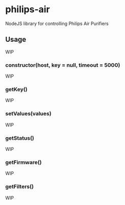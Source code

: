 # philips-air
NodeJS library for controlling Philips Air Purifiers

## Usage
WIP

### constructor(host, key = null, timeout = 5000)
WIP

### getKey()
WIP

### setValues(values)
WIP

### getStatus()
WIP

### getFirmware()
WIP

### getFilters()
WIP